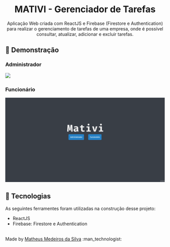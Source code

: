 <h1 align="center">MATIVI - Gerenciador de Tarefas</h1>
<p align="center">Aplicação Web criada com ReactJS e Firebase (Firestore e Authentication) para realizar o gerenciamento de tarefas de uma empresa, onde é possível consultar, atualizar, adicionar e excluir tarefas.</p>


## :camera_flash: Demonstração
<h3>Administrador</h3>
<img src='./videos/admMativi.gif'></img>

<h3>Funcionário</h3>
<img src='./videos/funcionarioMativi.gif'></img>

## :rocket: Tecnologias

As seguintes ferramentes foram utilizadas na construção desse projeto:

- ReactJS
- Firebase: Firestore e Authentication

<br>
    Made by <a href='https://www.linkedin.com/in/matheus-medeiros-da-silva-6172b5216/'>Matheus Medeiros da Silva</a> :man_technologist:
